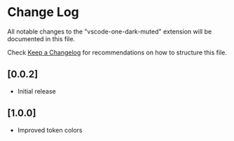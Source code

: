 # Change Log

All notable changes to the "vscode-one-dark-muted" extension will be documented in this file.

Check [Keep a Changelog](http://keepachangelog.com/) for recommendations on how to structure this file.

## [0.0.2]

- Initial release

## [1.0.0]

- Improved token colors
